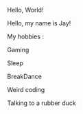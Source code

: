Hello, World!

Hello, my name is Jay!

My hobbies :

Gaming

Sleep

BreakDance

Weird coding

Talking to a rubber duck